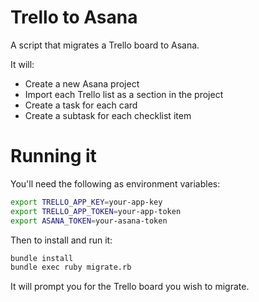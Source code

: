 # Trello to Asana

A script that migrates a Trello board to Asana.

It will:

- Create a new Asana project
- Import each Trello list as a section in the project
- Create a task for each card
- Create a subtask for each checklist item

# Running it

You'll need the following as environment variables:

```sh
export TRELLO_APP_KEY=your-app-key
export TRELLO_APP_TOKEN=your-app-token
export ASANA_TOKEN=your-asana-token
```

Then to install and run it:

```sh
bundle install
bundle exec ruby migrate.rb
```

It will prompt you for the Trello board you wish to migrate.
